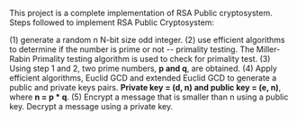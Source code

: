 This project is a complete implementation of RSA Public cryptosystem. 
Steps followed to implement RSA Public Cryptosystem:

(1)  generate a random n N-bit size odd integer.
(2) use efficient algorithms to determine if the number is prime or not -- primality testing. 
The Miller-Rabin Primality testing algorithm is used to check for primality test.
(3) Using step 1 and 2, two prime numbers, **p and q**, are obtained.
(4) Apply efficient algorithms, Euclid GCD and extended Euclid GCD to generate a public and private keys pairs. **Private key = (d, n) and public key = (e, n)**, where **n = p * q**. 
(5) Encrypt a message that is smaller than n using a public key. Decrypt a message using  a private key. 
